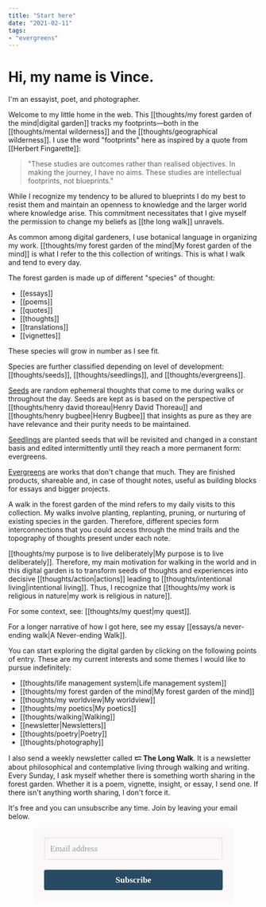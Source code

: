 ```yaml
---
title: "Start here"
date: "2021-02-11"
tags:
- "evergreens"
---
```


# Hi, my name is Vince.

I'm an essayist, poet, and photographer.

Welcome to my little home in the web. This [[thoughts/my forest garden of the mind|digital garden]] tracks my footprints—both in the [[thoughts/mental wilderness]] and the [[thoughts/geographical wilderness]]. I use the word "footprints" here as inspired by a quote from [[Herbert Fingarette]]:

>"These studies are outcomes rather than realised objectives. In making the journey, I have no aims. These studies are intellectual footprints, not blueprints."

While I recognize my tendency to be allured to blueprints I do my best to resist them and maintain an openness to knowledge and the larger world where knowledge arise. This commitment necessitates that I give myself the permission to change my beliefs as [[the long walk]] unravels.

As common among digital gardeners, I use botanical language in organizing my work. [[thoughts/my forest garden of the mind|My forest garden of the mind]] is what I refer to the this collection of writings. This is what I walk and tend to every day.

The forest garden is made up of different "species" of thought:
- [[essays]]
- [[poems]]
- [[quotes]]
- [[thoughts]]
- [[translations]]
- [[vignettes]]

These species will grow in number as I see fit.

Species are further classified depending on level of development: [[thoughts/seeds]], [[thoughts/seedlings]], and [[thoughts/evergreens]].

[Seeds](tags/seeds) are random ephemeral thoughts that come to me during walks or throughout the day. Seeds are kept as is based on the perspective of [[thoughts/henry david thoreau|Henry David Thoreau]] and [[thoughts/henry bugbee|Henry Bugbee]] that insights as pure as they are have relevance and their purity needs to be maintained.

[Seedlings](tags/seedlings) are planted seeds that will be revisited and changed in a constant basis and edited intermittently until they reach a more permanent form: evergreens.

[Evergreens](tags/evergreens) are works that don't change that much. They are finished products, shareable and, in case of thought notes, useful as building blocks for essays and bigger projects.

A walk in the forest garden of the mind refers to my daily visits to this collection. My walks involve planting, replanting, pruning, or nurturing of existing species in the garden. Therefore, different species form interconnections that you could access through the mind trails and the topography of thoughts present under each note.

[[thoughts/my purpose is to live deliberately|My purpose is to live deliberately]]. Therefore, my main motivation for walking in the world and in this digital garden is to transform seeds of thoughts and experiences into decisive [[thoughts/action|actions]] leading to [[thoughts/intentional living|intentional living]]. Thus, I recognize that [[thoughts/my work is religious in nature|my work is religious in nature]].

For some context, see: [[thoughts/my quest|my quest]].

For a longer narrative of how I got here, see my essay [[essays/a never-ending walk|A Never-ending Walk]].

You can start exploring the digital garden by clicking on the following points of entry. These are my current interests and some themes I would like to pursue indefinitely:

- [[thoughts/life management system|Life management system]]
- [[thoughts/my forest garden of the mind|My forest garden of the mind]]
- [[thoughts/my worldview|My worldview]]
- [[thoughts/my poetics|My poetics]]
- [[thoughts/walking|Walking]]
- [[newsletter|Newsletters]]
- [[thoughts/poetry|Poetry]]
- [[thoughts/photography]]

I also send a weekly newsletter called **ᜇ The Long Walk**. It is a newsletter about philosophical and contemplative living through walking and writing. Every Sunday, I ask myself whether there is something worth sharing in the forest garden. Whether it is a poem, vignette, insight, or essay, I send one. If there isn't anything worth sharing, I don't force it.

It's free and you can unsubscribe any time. Join by leaving your email below.

<style type="text/css">
  @import url(https://assets.mlcdn.com/fonts.css?version=1689767);
</style>
<style type="text/css">
  .ml-form-embedSubmitLoad{display:inline-block;width:20px;height:20px}.g-recaptcha{transform:scale(1);-webkit-transform:scale(1);transform-origin:0 0;-webkit-transform-origin:0 0}.sr-only{position:absolute;width:1px;height:1px;padding:0;margin:-1px;overflow:hidden;clip:rect(0,0,0,0);border:0}.ml-form-embedSubmitLoad:after{content:" ";display:block;width:11px;height:11px;margin:1px;border-radius:50%;border:4px solid #fff;border-color:#fff #fff #fff transparent;animation:ml-form-embedSubmitLoad 1.2s linear infinite}@keyframes ml-form-embedSubmitLoad{0%{transform:rotate(0)}100%{transform:rotate(360deg)}}#mlb2-5959582.ml-form-embedContainer{box-sizing:border-box;display:table;margin:0 auto;position:static;width:100%!important}#mlb2-5959582.ml-form-embedContainer button,#mlb2-5959582.ml-form-embedContainer h4,#mlb2-5959582.ml-form-embedContainer p,#mlb2-5959582.ml-form-embedContainer span{text-transform:none!important;letter-spacing:normal!important}#mlb2-5959582.ml-form-embedContainer .ml-form-embedWrapper{background-color:#faf8f8;border-width:0;border-color:transparent;border-radius:5px;border-style:solid;box-sizing:border-box;display:inline-block!important;margin:0;padding:0;position:relative}#mlb2-5959582.ml-form-embedContainer .ml-form-embedWrapper.embedDefault,#mlb2-5959582.ml-form-embedContainer .ml-form-embedWrapper.embedPopup{width:400px}#mlb2-5959582.ml-form-embedContainer .ml-form-embedWrapper.embedForm{max-width:400px;width:100%}#mlb2-5959582.ml-form-embedContainer .ml-form-align-left{text-align:left}#mlb2-5959582.ml-form-embedContainer .ml-form-align-center{text-align:center}#mlb2-5959582.ml-form-embedContainer .ml-form-align-default{display:table-cell!important;vertical-align:middle!important;text-align:center!important}#mlb2-5959582.ml-form-embedContainer .ml-form-align-right{text-align:right}#mlb2-5959582.ml-form-embedContainer .ml-form-embedWrapper .ml-form-embedHeader img{border-top-left-radius:5px;border-top-right-radius:5px;height:auto;margin:0 auto!important;max-width:100%;width:undefinedpx}#mlb2-5959582.ml-form-embedContainer .ml-form-embedWrapper .ml-form-embedBody,#mlb2-5959582.ml-form-embedContainer .ml-form-embedWrapper .ml-form-successBody{padding:20px 20px 0 20px}#mlb2-5959582.ml-form-embedContainer .ml-form-embedWrapper .ml-form-embedBody.ml-form-embedBodyHorizontal{padding-bottom:0}#mlb2-5959582.ml-form-embedContainer .ml-form-embedWrapper .ml-form-embedBody .ml-form-embedContent,#mlb2-5959582.ml-form-embedContainer .ml-form-embedWrapper .ml-form-successBody .ml-form-successContent{text-align:left;margin:0 0 20px 0}#mlb2-5959582.ml-form-embedContainer .ml-form-embedWrapper .ml-form-embedBody .ml-form-embedContent h4,#mlb2-5959582.ml-form-embedContainer .ml-form-embedWrapper .ml-form-successBody .ml-form-successContent h4{color:#000;font-family:'Palatino Linotype','Book Antiqua',Palatino,serif;font-size:30px;font-weight:400;margin:0 0 10px 0;text-align:left;word-break:break-word}#mlb2-5959582.ml-form-embedContainer .ml-form-embedWrapper .ml-form-embedBody .ml-form-embedContent p,#mlb2-5959582.ml-form-embedContainer .ml-form-embedWrapper .ml-form-successBody .ml-form-successContent p{color:#000;font-family:'Palatino Linotype','Book Antiqua',Palatino,serif;font-size:14px;font-weight:400;line-height:20px;margin:0 0 10px 0;text-align:left}#mlb2-5959582.ml-form-embedContainer .ml-form-embedWrapper .ml-form-embedBody .ml-form-embedContent ol,#mlb2-5959582.ml-form-embedContainer .ml-form-embedWrapper .ml-form-embedBody .ml-form-embedContent ul,#mlb2-5959582.ml-form-embedContainer .ml-form-embedWrapper .ml-form-successBody .ml-form-successContent ol,#mlb2-5959582.ml-form-embedContainer .ml-form-embedWrapper .ml-form-successBody .ml-form-successContent ul{color:#000;font-family:'Palatino Linotype','Book Antiqua',Palatino,serif;font-size:14px}#mlb2-5959582.ml-form-embedContainer .ml-form-embedWrapper .ml-form-embedBody .ml-form-embedContent ol ol,#mlb2-5959582.ml-form-embedContainer .ml-form-embedWrapper .ml-form-successBody .ml-form-successContent ol ol{list-style-type:lower-alpha}#mlb2-5959582.ml-form-embedContainer .ml-form-embedWrapper .ml-form-embedBody .ml-form-embedContent ol ol ol,#mlb2-5959582.ml-form-embedContainer .ml-form-embedWrapper .ml-form-successBody .ml-form-successContent ol ol ol{list-style-type:lower-roman}#mlb2-5959582.ml-form-embedContainer .ml-form-embedWrapper .ml-form-embedBody .ml-form-embedContent p a,#mlb2-5959582.ml-form-embedContainer .ml-form-embedWrapper .ml-form-successBody .ml-form-successContent p a{color:#000;text-decoration:underline}#mlb2-5959582.ml-form-embedContainer .ml-form-embedWrapper .ml-block-form .ml-field-group{text-align:left!important}#mlb2-5959582.ml-form-embedContainer .ml-form-embedWrapper .ml-block-form .ml-field-group label{margin-bottom:5px;color:#000;font-size:17px;font-family:Arial,Helvetica,sans-serif;font-weight:700;font-style:normal;text-decoration:none;display:inline-block;line-height:23px}#mlb2-5959582.ml-form-embedContainer .ml-form-embedWrapper .ml-form-embedBody .ml-form-embedContent p:last-child,#mlb2-5959582.ml-form-embedContainer .ml-form-embedWrapper .ml-form-successBody .ml-form-successContent p:last-child{margin:0}#mlb2-5959582.ml-form-embedContainer .ml-form-embedWrapper .ml-form-embedBody form{margin:0;width:100%}#mlb2-5959582.ml-form-embedContainer .ml-form-embedWrapper .ml-form-embedBody .ml-form-checkboxRow,#mlb2-5959582.ml-form-embedContainer .ml-form-embedWrapper .ml-form-embedBody .ml-form-formContent{margin:0 0 20px 0;width:100%}#mlb2-5959582.ml-form-embedContainer .ml-form-embedWrapper .ml-form-embedBody .ml-form-checkboxRow{float:left}#mlb2-5959582.ml-form-embedContainer .ml-form-embedWrapper .ml-form-embedBody .ml-form-formContent.horozintalForm{margin:0;padding:0 0 20px 0;width:100%;height:auto;float:left}#mlb2-5959582.ml-form-embedContainer .ml-form-embedWrapper .ml-form-embedBody .ml-form-fieldRow{margin:0 0 10px 0;width:100%}#mlb2-5959582.ml-form-embedContainer .ml-form-embedWrapper .ml-form-embedBody .ml-form-fieldRow.ml-last-item{margin:0}#mlb2-5959582.ml-form-embedContainer .ml-form-embedWrapper .ml-form-embedBody .ml-form-fieldRow.ml-formfieldHorizintal{margin:0}#mlb2-5959582.ml-form-embedContainer .ml-form-embedWrapper .ml-form-embedBody .ml-form-fieldRow input{background-color:#faf8f8!important;color:#9d9d9d!important;border-color:#e7e7e7;border-radius:5px!important;border-style:solid!important;border-width:2px!important;font-family:'Palatino Linotype','Book Antiqua',Palatino,serif;font-size:17px!important;height:auto;line-height:21px!important;margin-bottom:0;margin-top:0;margin-left:0;margin-right:0;padding:10px 10px!important;width:100%!important;box-sizing:border-box!important;max-width:100%!important}#mlb2-5959582.ml-form-embedContainer .ml-form-embedWrapper .ml-form-embedBody .ml-form-fieldRow input::-webkit-input-placeholder,#mlb2-5959582.ml-form-embedContainer .ml-form-embedWrapper .ml-form-embedBody .ml-form-horizontalRow input::-webkit-input-placeholder{color:#9d9d9d}#mlb2-5959582.ml-form-embedContainer .ml-form-embedWrapper .ml-form-embedBody .ml-form-fieldRow input::-moz-placeholder,#mlb2-5959582.ml-form-embedContainer .ml-form-embedWrapper .ml-form-embedBody .ml-form-horizontalRow input::-moz-placeholder{color:#9d9d9d}#mlb2-5959582.ml-form-embedContainer .ml-form-embedWrapper .ml-form-embedBody .ml-form-fieldRow input:-ms-input-placeholder,#mlb2-5959582.ml-form-embedContainer .ml-form-embedWrapper .ml-form-embedBody .ml-form-horizontalRow input:-ms-input-placeholder{color:#9d9d9d}#mlb2-5959582.ml-form-embedContainer .ml-form-embedWrapper .ml-form-embedBody .ml-form-fieldRow input:-moz-placeholder,#mlb2-5959582.ml-form-embedContainer .ml-form-embedWrapper .ml-form-embedBody .ml-form-horizontalRow input:-moz-placeholder{color:#9d9d9d}#mlb2-5959582.ml-form-embedContainer .ml-form-embedWrapper .ml-form-embedBody .ml-form-fieldRow textarea,#mlb2-5959582.ml-form-embedContainer .ml-form-embedWrapper .ml-form-embedBody .ml-form-horizontalRow textarea{background-color:#faf8f8!important;color:#9d9d9d!important;border-color:#e7e7e7;border-radius:5px!important;border-style:solid!important;border-width:2px!important;font-family:'Palatino Linotype','Book Antiqua',Palatino,serif;font-size:17px!important;height:auto;line-height:21px!important;margin-bottom:0;margin-top:0;padding:10px 10px!important;width:100%!important;box-sizing:border-box!important;max-width:100%!important}#mlb2-5959582.ml-form-embedContainer .ml-form-embedWrapper .ml-form-embedBody .ml-form-checkboxRow .label-description::before,#mlb2-5959582.ml-form-embedContainer .ml-form-embedWrapper .ml-form-embedBody .ml-form-embedPermissions .ml-form-embedPermissionsOptionsCheckbox .label-description::before,#mlb2-5959582.ml-form-embedContainer .ml-form-embedWrapper .ml-form-embedBody .ml-form-fieldRow .custom-checkbox .custom-control-label::before,#mlb2-5959582.ml-form-embedContainer .ml-form-embedWrapper .ml-form-embedBody .ml-form-fieldRow .custom-radio .custom-control-label::before,#mlb2-5959582.ml-form-embedContainer .ml-form-embedWrapper .ml-form-embedBody .ml-form-horizontalRow .custom-checkbox .custom-control-label::before,#mlb2-5959582.ml-form-embedContainer .ml-form-embedWrapper .ml-form-embedBody .ml-form-horizontalRow .custom-radio .custom-control-label::before,#mlb2-5959582.ml-form-embedContainer .ml-form-embedWrapper .ml-form-embedBody .ml-form-interestGroupsRow .ml-form-interestGroupsRowCheckbox .label-description::before{border-color:#e7e7e7!important;background-color:#faf8f8!important}#mlb2-5959582.ml-form-embedContainer .ml-form-embedWrapper .ml-form-embedBody .ml-form-fieldRow input.custom-control-input[type=checkbox]{box-sizing:border-box;padding:0;position:absolute;z-index:-1;opacity:0;margin-top:5px;margin-left:-1.5rem;overflow:visible}#mlb2-5959582.ml-form-embedContainer .ml-form-embedWrapper .ml-form-embedBody .ml-form-checkboxRow .label-description::before,#mlb2-5959582.ml-form-embedContainer .ml-form-embedWrapper .ml-form-embedBody .ml-form-embedPermissions .ml-form-embedPermissionsOptionsCheckbox .label-description::before,#mlb2-5959582.ml-form-embedContainer .ml-form-embedWrapper .ml-form-embedBody .ml-form-fieldRow .custom-checkbox .custom-control-label::before,#mlb2-5959582.ml-form-embedContainer .ml-form-embedWrapper .ml-form-embedBody .ml-form-horizontalRow .custom-checkbox .custom-control-label::before,#mlb2-5959582.ml-form-embedContainer .ml-form-embedWrapper .ml-form-embedBody .ml-form-interestGroupsRow .ml-form-interestGroupsRowCheckbox .label-description::before{border-radius:4px!important}#mlb2-5959582.ml-form-embedContainer .ml-form-embedWrapper .ml-form-embedBody .ml-form-checkboxRow input[type=checkbox]:checked~.label-description::after,#mlb2-5959582.ml-form-embedContainer .ml-form-embedWrapper .ml-form-embedBody .ml-form-embedPermissions .ml-form-embedPermissionsOptionsCheckbox input[type=checkbox]:checked~.label-description::after,#mlb2-5959582.ml-form-embedContainer .ml-form-embedWrapper .ml-form-embedBody .ml-form-fieldRow .custom-checkbox .custom-control-input:checked~.custom-control-label::after,#mlb2-5959582.ml-form-embedContainer .ml-form-embedWrapper .ml-form-embedBody .ml-form-horizontalRow .custom-checkbox .custom-control-input:checked~.custom-control-label::after,#mlb2-5959582.ml-form-embedContainer .ml-form-embedWrapper .ml-form-embedBody .ml-form-interestGroupsRow .ml-form-interestGroupsRowCheckbox input[type=checkbox]:checked~.label-description::after{background-image:url("data:image/svg+xml,%3csvg xmlns='http://www.w3.org/2000/svg' viewBox='0 0 8 8'%3e%3cpath fill='%23fff' d='M6.564.75l-3.59 3.612-1.538-1.55L0 4.26 2.974 7.25 8 2.193z'/%3e%3c/svg%3e")}#mlb2-5959582.ml-form-embedContainer .ml-form-embedWrapper .ml-form-embedBody .ml-form-fieldRow .custom-radio .custom-control-input:checked~.custom-control-label::after{background-image:url("data:image/svg+xml,%3csvg xmlns='http://www.w3.org/2000/svg' viewBox='-4 -4 8 8'%3e%3ccircle r='3' fill='%23fff'/%3e%3c/svg%3e")}#mlb2-5959582.ml-form-embedContainer .ml-form-embedWrapper .ml-form-embedBody .ml-form-checkboxRow input[type=checkbox]:checked~.label-description::before,#mlb2-5959582.ml-form-embedContainer .ml-form-embedWrapper .ml-form-embedBody .ml-form-embedPermissions .ml-form-embedPermissionsOptionsCheckbox input[type=checkbox]:checked~.label-description::before,#mlb2-5959582.ml-form-embedContainer .ml-form-embedWrapper .ml-form-embedBody .ml-form-fieldRow .custom-checkbox .custom-control-input:checked~.custom-control-label::before,#mlb2-5959582.ml-form-embedContainer .ml-form-embedWrapper .ml-form-embedBody .ml-form-fieldRow .custom-radio .custom-control-input:checked~.custom-control-label::before,#mlb2-5959582.ml-form-embedContainer .ml-form-embedWrapper .ml-form-embedBody .ml-form-horizontalRow .custom-checkbox .custom-control-input:checked~.custom-control-label::before,#mlb2-5959582.ml-form-embedContainer .ml-form-embedWrapper .ml-form-embedBody .ml-form-horizontalRow .custom-radio .custom-control-input:checked~.custom-control-label::before,#mlb2-5959582.ml-form-embedContainer .ml-form-embedWrapper .ml-form-embedBody .ml-form-interestGroupsRow .ml-form-interestGroupsRowCheckbox input[type=checkbox]:checked~.label-description::before{border-color:#000!important;background-color:#000!important}#mlb2-5959582.ml-form-embedContainer .ml-form-embedWrapper .ml-form-embedBody .ml-form-fieldRow .custom-checkbox .custom-control-label::after,#mlb2-5959582.ml-form-embedContainer .ml-form-embedWrapper .ml-form-embedBody .ml-form-fieldRow .custom-checkbox .custom-control-label::before,#mlb2-5959582.ml-form-embedContainer .ml-form-embedWrapper .ml-form-embedBody .ml-form-fieldRow .custom-radio .custom-control-label::after,#mlb2-5959582.ml-form-embedContainer .ml-form-embedWrapper .ml-form-embedBody .ml-form-fieldRow .custom-radio .custom-control-label::before,#mlb2-5959582.ml-form-embedContainer .ml-form-embedWrapper .ml-form-embedBody .ml-form-horizontalRow .custom-checkbox .custom-control-label::after,#mlb2-5959582.ml-form-embedContainer .ml-form-embedWrapper .ml-form-embedBody .ml-form-horizontalRow .custom-checkbox .custom-control-label::before,#mlb2-5959582.ml-form-embedContainer .ml-form-embedWrapper .ml-form-embedBody .ml-form-horizontalRow .custom-radio .custom-control-label::after,#mlb2-5959582.ml-form-embedContainer .ml-form-embedWrapper .ml-form-embedBody .ml-form-horizontalRow .custom-radio .custom-control-label::before{top:2px;box-sizing:border-box}#mlb2-5959582.ml-form-embedContainer .ml-form-embedWrapper .ml-form-embedBody .ml-form-checkboxRow .label-description::after,#mlb2-5959582.ml-form-embedContainer .ml-form-embedWrapper .ml-form-embedBody .ml-form-checkboxRow .label-description::before,#mlb2-5959582.ml-form-embedContainer .ml-form-embedWrapper .ml-form-embedBody .ml-form-embedPermissions .ml-form-embedPermissionsOptionsCheckbox .label-description::after,#mlb2-5959582.ml-form-embedContainer .ml-form-embedWrapper .ml-form-embedBody .ml-form-embedPermissions .ml-form-embedPermissionsOptionsCheckbox .label-description::before{top:0!important;box-sizing:border-box!important}#mlb2-5959582.ml-form-embedContainer .ml-form-embedWrapper .ml-form-embedBody .ml-form-checkboxRow .label-description::after,#mlb2-5959582.ml-form-embedContainer .ml-form-embedWrapper .ml-form-embedBody .ml-form-checkboxRow .label-description::before{top:0!important;box-sizing:border-box!important}#mlb2-5959582.ml-form-embedContainer .ml-form-embedWrapper .ml-form-embedBody .ml-form-interestGroupsRow .ml-form-interestGroupsRowCheckbox .label-description::after{top:5px!important;box-sizing:border-box!important;position:absolute;left:-1.5rem;display:block;width:1rem;height:1rem;content:""}#mlb2-5959582.ml-form-embedContainer .ml-form-embedWrapper .ml-form-embedBody .ml-form-interestGroupsRow .ml-form-interestGroupsRowCheckbox .label-description::before{top:5px!important;box-sizing:border-box!important}#mlb2-5959582.ml-form-embedContainer .ml-form-embedWrapper .ml-form-embedBody .custom-control-label::before{position:absolute;top:4px;left:-1.5rem;display:block;width:16px;height:16px;pointer-events:none;content:"";background-color:#faf8f8;border:#adb5bd solid 1px;border-radius:50%}#mlb2-5959582.ml-form-embedContainer .ml-form-embedWrapper .ml-form-embedBody .custom-control-label::after{position:absolute;top:2px!important;left:-1.5rem;display:block;width:1rem;height:1rem;content:""}#mlb2-5959582.ml-form-embedContainer .ml-form-embedWrapper .ml-form-embedBody .ml-form-checkboxRow .label-description::before,#mlb2-5959582.ml-form-embedContainer .ml-form-embedWrapper .ml-form-embedBody .ml-form-embedPermissions .ml-form-embedPermissionsOptionsCheckbox .label-description::before,#mlb2-5959582.ml-form-embedContainer .ml-form-embedWrapper .ml-form-embedBody .ml-form-interestGroupsRow .ml-form-interestGroupsRowCheckbox .label-description::before{position:absolute;top:4px;left:-1.5rem;display:block;width:16px;height:16px;pointer-events:none;content:"";background-color:#faf8f8;border:#adb5bd solid 1px;border-radius:50%}#mlb2-5959582.ml-form-embedContainer .ml-form-embedWrapper .ml-form-embedBody .ml-form-embedPermissions .ml-form-embedPermissionsOptionsCheckbox .label-description::after{position:absolute;top:0!important;left:-1.5rem;display:block;width:1rem;height:1rem;content:""}#mlb2-5959582.ml-form-embedContainer .ml-form-embedWrapper .ml-form-embedBody .ml-form-checkboxRow .label-description::after{position:absolute;top:0!important;left:-1.5rem;display:block;width:1rem;height:1rem;content:""}#mlb2-5959582.ml-form-embedContainer .ml-form-embedWrapper .ml-form-embedBody .custom-radio .custom-control-label::after{background:no-repeat 50%/50% 50%}#mlb2-5959582.ml-form-embedContainer .ml-form-embedWrapper .ml-form-embedBody .custom-checkbox .custom-control-label::after,#mlb2-5959582.ml-form-embedContainer .ml-form-embedWrapper .ml-form-embedBody .ml-form-checkboxRow .label-description::after,#mlb2-5959582.ml-form-embedContainer .ml-form-embedWrapper .ml-form-embedBody .ml-form-embedPermissions .ml-form-embedPermissionsOptionsCheckbox .label-description::after,#mlb2-5959582.ml-form-embedContainer .ml-form-embedWrapper .ml-form-embedBody .ml-form-interestGroupsRow .ml-form-interestGroupsRowCheckbox .label-description::after{background:no-repeat 50%/50% 50%}#mlb2-5959582.ml-form-embedContainer .ml-form-embedWrapper .ml-form-embedBody .ml-form-fieldRow .custom-control,#mlb2-5959582.ml-form-embedContainer .ml-form-embedWrapper .ml-form-embedBody .ml-form-horizontalRow .custom-control{position:relative;display:block;min-height:1.5rem;padding-left:1.5rem}#mlb2-5959582.ml-form-embedContainer .ml-form-embedWrapper .ml-form-embedBody .ml-form-fieldRow .custom-checkbox .custom-control-input,#mlb2-5959582.ml-form-embedContainer .ml-form-embedWrapper .ml-form-embedBody .ml-form-fieldRow .custom-radio .custom-control-input,#mlb2-5959582.ml-form-embedContainer .ml-form-embedWrapper .ml-form-embedBody .ml-form-horizontalRow .custom-checkbox .custom-control-input,#mlb2-5959582.ml-form-embedContainer .ml-form-embedWrapper .ml-form-embedBody .ml-form-horizontalRow .custom-radio .custom-control-input{position:absolute;z-index:-1;opacity:0;box-sizing:border-box;padding:0}#mlb2-5959582.ml-form-embedContainer .ml-form-embedWrapper .ml-form-embedBody .ml-form-fieldRow .custom-checkbox .custom-control-label,#mlb2-5959582.ml-form-embedContainer .ml-form-embedWrapper .ml-form-embedBody .ml-form-fieldRow .custom-radio .custom-control-label,#mlb2-5959582.ml-form-embedContainer .ml-form-embedWrapper .ml-form-embedBody .ml-form-horizontalRow .custom-checkbox .custom-control-label,#mlb2-5959582.ml-form-embedContainer .ml-form-embedWrapper .ml-form-embedBody .ml-form-horizontalRow .custom-radio .custom-control-label{color:#000;font-size:12px!important;font-family:'Open Sans',Arial,Helvetica,sans-serif;line-height:22px;margin-bottom:0;position:relative;vertical-align:top;font-style:normal;font-weight:700}#mlb2-5959582.ml-form-embedContainer .ml-form-embedWrapper .ml-form-embedBody .ml-form-fieldRow .custom-select,#mlb2-5959582.ml-form-embedContainer .ml-form-embedWrapper .ml-form-embedBody .ml-form-horizontalRow .custom-select{background-color:#faf8f8!important;color:#9d9d9d!important;border-color:#e7e7e7;border-radius:5px!important;border-style:solid!important;border-width:2px!important;font-family:'Palatino Linotype','Book Antiqua',Palatino,serif;font-size:17px!important;line-height:20px!important;margin-bottom:0;margin-top:0;padding:10px 28px 10px 12px!important;width:100%!important;box-sizing:border-box!important;max-width:100%!important;height:auto;display:inline-block;vertical-align:middle;background:url(https://assets.mlcdn.com/ml/images/default/dropdown.svg) no-repeat right .75rem center/8px 10px;-webkit-appearance:none;-moz-appearance:none;appearance:none}#mlb2-5959582.ml-form-embedContainer .ml-form-embedWrapper .ml-form-embedBody .ml-form-horizontalRow{height:auto;width:100%;float:left}.ml-form-formContent.horozintalForm .ml-form-horizontalRow .ml-input-horizontal{width:70%;float:left}.ml-form-formContent.horozintalForm .ml-form-horizontalRow .ml-button-horizontal{width:30%;float:left}.ml-form-formContent.horozintalForm .ml-form-horizontalRow .ml-button-horizontal.labelsOn{padding-top:28px}.ml-form-formContent.horozintalForm .ml-form-horizontalRow .horizontal-fields{box-sizing:border-box;float:left;padding-right:10px}#mlb2-5959582.ml-form-embedContainer .ml-form-embedWrapper .ml-form-embedBody .ml-form-horizontalRow input{background-color:#faf8f8;color:#9d9d9d;border-color:#e7e7e7;border-radius:5px;border-style:solid;border-width:2px;font-family:'Palatino Linotype','Book Antiqua',Palatino,serif;font-size:17px;line-height:20px;margin-bottom:0;margin-top:0;padding:10px 10px;width:100%;box-sizing:border-box;overflow-y:initial}#mlb2-5959582.ml-form-embedContainer .ml-form-embedWrapper .ml-form-embedBody .ml-form-horizontalRow button{background-color:#284b63!important;border-color:#284b63;border-style:solid;border-width:2px;border-radius:4px;box-shadow:none;color:#fff!important;cursor:pointer;font-family:'Palatino Linotype','Book Antiqua',Palatino,serif;font-size:17px!important;font-weight:700;line-height:20px;margin:0!important;padding:10px!important;width:100%;height:auto}#mlb2-5959582.ml-form-embedContainer .ml-form-embedWrapper .ml-form-embedBody .ml-form-horizontalRow button:hover{background-color:#9cc4df!important;border-color:#9cc4df!important}#mlb2-5959582.ml-form-embedContainer .ml-form-embedWrapper .ml-form-embedBody .ml-form-checkboxRow input[type=checkbox]{box-sizing:border-box;padding:0;position:absolute;z-index:-1;opacity:0;margin-top:5px;margin-left:-1.5rem;overflow:visible}#mlb2-5959582.ml-form-embedContainer .ml-form-embedWrapper .ml-form-embedBody .ml-form-checkboxRow .label-description{color:#000;display:block;font-family:'Open Sans',Arial,Helvetica,sans-serif;font-size:12px;text-align:left;margin-bottom:0;position:relative;vertical-align:top}#mlb2-5959582.ml-form-embedContainer .ml-form-embedWrapper .ml-form-embedBody .ml-form-checkboxRow label{font-weight:400;margin:0;padding:0;position:relative;display:block;min-height:24px;padding-left:24px}#mlb2-5959582.ml-form-embedContainer .ml-form-embedWrapper .ml-form-embedBody .ml-form-checkboxRow label a{color:#000;text-decoration:underline}#mlb2-5959582.ml-form-embedContainer .ml-form-embedWrapper .ml-form-embedBody .ml-form-checkboxRow label p{color:#000!important;font-family:'Open Sans',Arial,Helvetica,sans-serif!important;font-size:12px!important;font-weight:400!important;line-height:18px!important;padding:0!important;margin:0 5px 0 0!important}#mlb2-5959582.ml-form-embedContainer .ml-form-embedWrapper .ml-form-embedBody .ml-form-checkboxRow label p:last-child{margin:0}#mlb2-5959582.ml-form-embedContainer .ml-form-embedWrapper .ml-form-embedBody .ml-form-embedSubmit{margin:0 0 20px 0;float:left;width:100%}#mlb2-5959582.ml-form-embedContainer .ml-form-embedWrapper .ml-form-embedBody .ml-form-embedSubmit button{background-color:#284b63!important;border:none!important;border-radius:4px!important;box-shadow:none!important;color:#fff!important;cursor:pointer;font-family:'Palatino Linotype','Book Antiqua',Palatino,serif!important;font-size:17px!important;font-weight:700!important;line-height:21px!important;height:auto;padding:10px!important;width:100%!important;box-sizing:border-box!important}#mlb2-5959582.ml-form-embedContainer .ml-form-embedWrapper .ml-form-embedBody .ml-form-embedSubmit button.loading{display:none}#mlb2-5959582.ml-form-embedContainer .ml-form-embedWrapper .ml-form-embedBody .ml-form-embedSubmit button:hover{background-color:#9cc4df!important}.ml-subscribe-close{width:30px;height:30px;background:url(https://assets.mlcdn.com/ml/images/default/modal_close.png) no-repeat;background-size:30px;cursor:pointer;margin-top:-10px;margin-right:-10px;position:absolute;top:0;right:0}.ml-error input,.ml-error select,.ml-error textarea{border-color:red!important}.ml-error .custom-checkbox-radio-list{border:1px solid red!important;border-radius:5px;padding:10px}.ml-error .label-description,.ml-error .label-description p,.ml-error .label-description p a,.ml-error label:first-child{color:red!important}#mlb2-5959582.ml-form-embedContainer .ml-form-embedWrapper .ml-form-embedBody .ml-form-checkboxRow.ml-error .label-description p,#mlb2-5959582.ml-form-embedContainer .ml-form-embedWrapper .ml-form-embedBody .ml-form-checkboxRow.ml-error .label-description p:first-letter{color:red!important}@media only screen and (max-width:400px){.ml-form-embedWrapper.embedDefault,.ml-form-embedWrapper.embedPopup{width:100%!important}.ml-form-formContent.horozintalForm{float:left!important}.ml-form-formContent.horozintalForm .ml-form-horizontalRow{height:auto!important;width:100%!important;float:left!important}.ml-form-formContent.horozintalForm .ml-form-horizontalRow .ml-input-horizontal{width:100%!important}.ml-form-formContent.horozintalForm .ml-form-horizontalRow .ml-input-horizontal>div{padding-right:0!important;padding-bottom:10px}.ml-form-formContent.horozintalForm .ml-button-horizontal{width:100%!important}.ml-form-formContent.horozintalForm .ml-button-horizontal.labelsOn{padding-top:0!important}}
</style>
<div id="mlb2-5959582" class="ml-form-embedContainer ml-subscribe-form ml-subscribe-form-5959582">
  <div class="ml-form-align-center">
    <div class="ml-form-embedWrapper embedForm">
      <div class="ml-form-embedBody ml-form-embedBodyDefault row-form">
        <div class="ml-form-embedContent" style="margin-bottom:0"></div>
        <form class="ml-block-form" action="https://static.mailerlite.com/webforms/submit/j5y3k7" data-code="j5y3k7" method="post" target="_blank">
          <div class="ml-form-formContent">
            <div class="ml-form-fieldRow ml-last-item">
              <div class="ml-field-group ml-field-email ml-validate-email ml-validate-required">
                <input aria-label="email" aria-required="true" type="email" class="form-control" data-inputmask="" name="fields[email]" placeholder="Email address" autocomplete="email">
              </div>
            </div>
          </div>
          <input type="hidden" name="ml-submit" value="1">
          <div class="ml-form-embedSubmit">
            <button type="submit" class="primary">Subscribe</button>
            <button disabled="disabled" style="display:none" type="button" class="loading"> <div class="ml-form-embedSubmitLoad"></div> <span class="sr-only">Loading...</span> </button>
          </div>
          <input type="hidden" name="anticsrf" value="true">
        </form>
      </div>
      <div class="ml-form-successBody row-success" style="display:none">
        <div class="ml-form-successContent">
          <h4>Thank you!</h4>
          <p>You have successfully joined <strong><em>The Long Walk</em></strong>.</p>
        </div>
      </div>
    </div>
  </div>
</div>
<script>
  function ml_webform_success_5959582(){var r=ml_jQuery||jQuery;r(".ml-subscribe-form-5959582 .row-success").show(),r(".ml-subscribe-form-5959582 .row-form").hide()}
</script>
<img src="https://track.mailerlite.com/webforms/o/5959582/j5y3k7?v1690780557" width="1" height="1" style="max-width:1px;max-height:1px;visibility:hidden;padding:0;margin:0;display:block" alt="." border="0">
<script src="https://static.mailerlite.com/js/w/webforms.min.js?vd4de52e171e8eb9c47c0c20caf367ddf" type="text/javascript"></script>